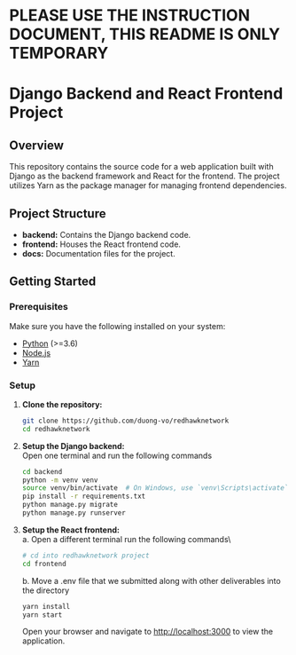 # PLEASE USE THE INSTRUCTION DOCUMENT, THIS README IS ONLY TEMPORARY
# Django Backend and React Frontend Project

## Overview
This repository contains the source code for a web application built with Django as the backend framework and React for the frontend. The project utilizes Yarn as the package manager for managing frontend dependencies.

## Project Structure
- **backend:** Contains the Django backend code.
- **frontend:** Houses the React frontend code.
- **docs:** Documentation files for the project.

## Getting Started

### Prerequisites
Make sure you have the following installed on your system:
- [Python](https://www.python.org/downloads/release/python-3100/) (>=3.6)
- [Node.js](https://nodejs.org/en/download/)
- [Yarn](https://classic.yarnpkg.com/lang/en/docs/install/#mac-stable)

### Setup
1. **Clone the repository:**
   ```bash
   git clone https://github.com/duong-vo/redhawknetwork
   cd redhawknetwork
   ```
2. **Setup the Django backend:**\
    Open one terminal and run the following commands
    ```bash
    cd backend
    python -m venv venv
    source venv/bin/activate  # On Windows, use `venv\Scripts\activate`
    pip install -r requirements.txt
    python manage.py migrate
    python manage.py runserver
    ```
3. **Setup the React frontend:**\
    a. Open a different terminal run the following commands\
      ```bash
      # cd into redhawknetwork project
      cd frontend
      ```
    b. Move a .env file that we submitted along with other deliverables into the directory
     
    ```bash
    yarn install
    yarn start
    ```
    Open your browser and navigate to [http://localhost:3000](http://localhost:3000) to view the application.

